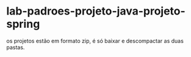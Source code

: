 # lab-padroes-projeto-java-projeto-spring

os projetos estão em formato zip, é só baixar e descompactar as duas pastas.

